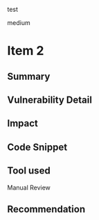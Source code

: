 test

medium

# Item 2

## Summary

## Vulnerability Detail

## Impact

## Code Snippet

## Tool used

Manual Review

## Recommendation
